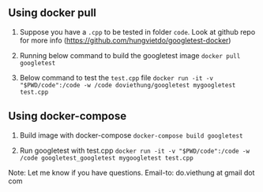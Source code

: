 ## Using docker pull

1. Suppose you have a `.cpp` to be tested in folder `code`. Look at github repo for more info (https://github.com/hungvietdo/googletest-docker)

2. Running below command to build the googletest image
`docker pull googletest`

3. Below command to test the `test.cpp` file
`docker run -it -v "$PWD/code":/code -w /code doviethung/googletest mygoogletest test.cpp`

## Using docker-compose

1. Build image with docker-compose
`docker-compose build googletest`

2. Run googletest with test.cpp
`docker run -it -v "$PWD/code":/code -w /code googletest_googletest mygoogletest test.cpp`

Note: Let me know if you have questions. Email-to: do.viethung at gmail dot com
